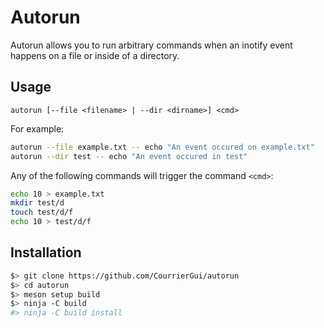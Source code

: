 # Autorun

Autorun allows you to run arbitrary commands when an inotify event happens on a
file or inside of a directory.

## Usage

```
autorun [--file <filename> | --dir <dirname>] <cmd>
```

For example:
```bash
autorun --file example.txt -- echo "An event occured on example.txt"
autorun --dir test -- echo "An event occured in test"
```

Any of the following commands will trigger the command `<cmd>`:
```bash
echo 10 > example.txt
mkdir test/d
touch test/d/f
echo 10 > test/d/f
```

## Installation

```bash
$> git clone https://github.com/CourrierGui/autorun
$> cd autorun
$> meson setup build
$> ninja -C build
#> ninja -C build install
```
